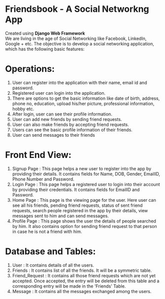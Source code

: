# Friendsbook - A Social Networkng App
Created using <b>Django Web Framework</b><br/>
We are living in the age of Social Networking like Facebook, LinkedIn, Google + etc. The objective is to develop a social networking application, which has the following basic features:

# Operations:

1. User can register into the application with their name, email id and password.
2. Registered user can login into the application.
3. There are options to get the basic information like date of birth, address, phone no, education, upload his/her picture, professional information, hobby etc.
4. After login, user can see their profile information.
5. User can add new friends by sending friend requests.
6. User can also make friends by accepting friend requests.
7. Users can see the basic profile information of their friends.
8. User can send messages to their friends

# Front End View:

1. Signup Page : This page helps a new user to register into the app by providing their details. It contains fields for Name, DOB, Gender, EmailID, Phone Number and Password.
2. Login Page : This page helps a registered user to login into their account by providing their credentials. It contains fields for EmailID and Password.
3. Home Page : This page is the viewing page for the user. Here user can see all his friends, pending friend requests, status of sent friend requests, search people registered in the app by their details, view messages sent to him and can send messages.
4. Profile Page : This page shows the user the details of people searched by him. It also contains option for sending friend request to that person in case he is not a friend with him.

# Database and Tables:

1. User : It contains details of all the users.
2. Friends : It contains list of all the friends. It will be a symmetric table.
3. Friend_Request : It contains all those friend requests which are not yet accepted. Once accepted, the entry will be deleted from this table and a corresponding entry will be made in the 'Friends' Table.
4. Message : It contains all the messages exchanged among the users.
